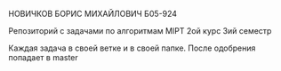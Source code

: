 НОВИЧКОВ БОРИС МИХАЙЛОВИЧ Б05-924

Репозиторий с задачами по алгоритмам MIPT 2ой курс 3ий семестр

Каждая задача в своей ветке и в своей папке. После одобрения попадает в master
